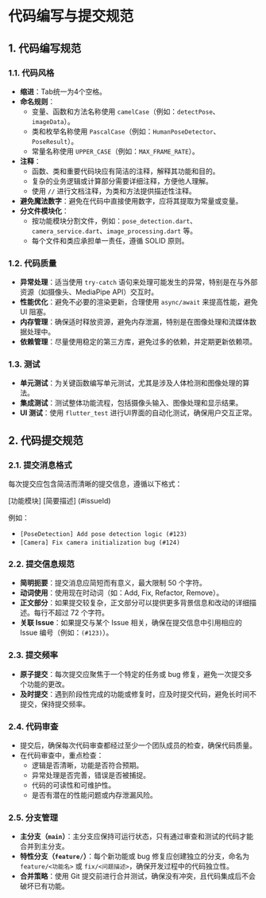 # 代码编写与提交规范

## 1. 代码编写规范

### 1.1. 代码风格
- **缩进**：Tab统一为4个空格。
- **命名规则**：
  - 变量、函数和方法名称使用 `camelCase`（例如：`detectPose`、`imageData`）。
  - 类和枚举名称使用 `PascalCase`（例如：`HumanPoseDetector`、`PoseResult`）。
  - 常量名称使用 `UPPER_CASE`（例如：`MAX_FRAME_RATE`）。
- **注释**：
  - 函数、类和重要代码块应有简洁的注释，解释其功能和目的。
  - 复杂的业务逻辑或计算部分需要详细注释，方便他人理解。
  - 使用 `//` 进行文档注释，为类和方法提供描述性注释。
- **避免魔法数字**：避免在代码中直接使用数字，应将其提取为常量或变量。
- **分文件模块化**：
  - 按功能模块分割文件，例如：`pose_detection.dart`、`camera_service.dart`、`image_processing.dart` 等。
  - 每个文件和类应承担单一责任，遵循 SOLID 原则。

### 1.2. 代码质量
- **异常处理**：适当使用 `try-catch` 语句来处理可能发生的异常，特别是在与外部资源（如摄像头、MediaPipe API）交互时。
- **性能优化**：避免不必要的渲染更新，合理使用 `async/await` 来提高性能，避免 UI 阻塞。
- **内存管理**：确保适时释放资源，避免内存泄漏，特别是在图像处理和流媒体数据处理中。
- **依赖管理**：尽量使用稳定的第三方库，避免过多的依赖，并定期更新依赖项。

### 1.3. 测试
- **单元测试**：为关键函数编写单元测试，尤其是涉及人体检测和图像处理的算法。
- **集成测试**：测试整体功能流程，包括摄像头输入、图像处理和显示结果。
- **UI 测试**：使用 `flutter_test` 进行UI界面的自动化测试，确保用户交互正常。

## 2. 代码提交规范

### 2.1. 提交消息格式
每次提交应包含简洁而清晰的提交信息，遵循以下格式：

[功能模块] [简要描述] (#issueId)

例如：
- `[PoseDetection] Add pose detection logic (#123)`
- `[Camera] Fix camera initialization bug (#124)`

### 2.2. 提交信息规范
- **简明扼要**：提交消息应简短而有意义，最大限制 50 个字符。
- **动词使用**：使用现在时动词（如：Add, Fix, Refactor, Remove）。
- **正文部分**：如果提交较复杂，正文部分可以提供更多背景信息和改动的详细描述。每行不超过 72 个字符。
- **关联 Issue**：如果提交与某个 Issue 相关，确保在提交信息中引用相应的 Issue 编号（例如：`(#123)`）。

### 2.3. 提交频率
- **原子提交**：每次提交应聚焦于一个特定的任务或 bug 修复，避免一次提交多个功能的更改。
- **及时提交**：遇到阶段性完成的功能或修复时，应及时提交代码，避免长时间不提交，保持提交频率。

### 2.4. 代码审查
- 提交后，确保每次代码审查都经过至少一个团队成员的检查，确保代码质量。
- 在代码审查中，重点检查：
  - 逻辑是否清晰，功能是否符合预期。
  - 异常处理是否完善，错误是否被捕捉。
  - 代码的可读性和可维护性。
  - 是否有潜在的性能问题或内存泄漏风险。

### 2.5. 分支管理
- **主分支（`main`）**：主分支应保持可运行状态，只有通过审查和测试的代码才能合并到主分支。
- **特性分支（`feature/`）**：每个新功能或 bug 修复应创建独立的分支，命名为 `feature/<功能名>` 或 `fix/<问题描述>`，确保开发过程中的代码独立性。
- **合并策略**：使用 Git 提交前进行合并测试，确保没有冲突，且代码集成后不会破坏已有功能。
